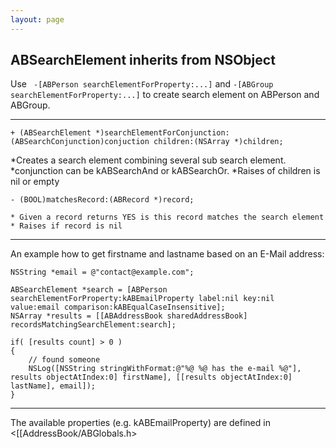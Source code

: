 ```yaml
---
layout: page
---
```


ABSearchElement inherits from NSObject
----

Use <code> -[ABPerson searchElementForProperty:...]</code> and <code>-[ABGroup searchElementForProperty:...]</code> to create search element on ABPerson and ABGroup.

----

    + (ABSearchElement *)searchElementForConjunction:(ABSearchConjunction)conjuction children:(NSArray *)children;
    
*Creates a search element combining several sub search element.
*conjunction can be kABSearchAnd or kABSearchOr.
*Raises of children is nil or empty


    - (BOOL)matchesRecord:(ABRecord *)record;

    * Given a record returns YES is this record matches the search element
    * Raises if record is nil


----

An example how to get firstname and lastname based on an E-Mail address:

    
    NSString *email = @"contact@example.com";

    ABSearchElement *search = [ABPerson searchElementForProperty:kABEmailProperty label:nil key:nil value:email comparison:kABEqualCaseInsensitive];
    NSArray *results = [[ABAddressBook sharedAddressBook] recordsMatchingSearchElement:search];

    if( [results count] > 0 )
    {
        // found someone
        NSLog([NSString stringWithFormat:@"%@ %@ has the e-mail %@"], results objectAtIndex:0] firstName], [[results objectAtIndex:0] lastName], email]);
    }


----

The available properties (e.g. kABEmailProperty) are defined in <[[AddressBook/ABGlobals.h>
